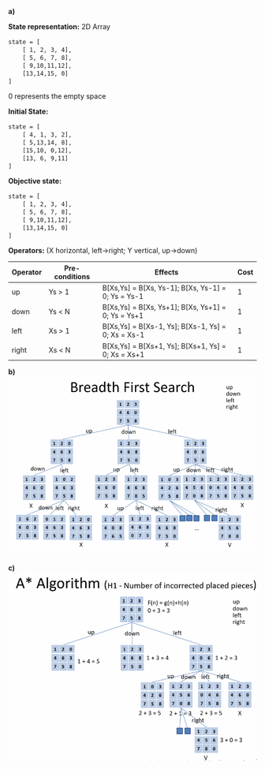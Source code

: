 **a)**

**State representation:** 2D Array
```
state = [
    [ 1, 2, 3, 4],
    [ 5, 6, 7, 8],
    [ 9,10,11,12],
    [13,14,15, 0]
]
```

0 represents the empty space

**Initial State:** 

```
state = [
    [ 4, 1, 3, 2],
    [ 5,13,14, 8],
    [15,10, 0,12],
    [13, 6, 9,11]
]
```

**Objective state:** 

```
state = [
    [ 1, 2, 3, 4],
    [ 5, 6, 7, 8],
    [ 9,10,11,12],
    [13,14,15, 0]
]
```

**Operators:** (X horizontal, left->right; Y vertical, up->down)

| Operator | Pre-conditions | Effects | Cost |
| -------- | -------------- | ------- | ---- |
| up | Ys > 1 | B[Xs,Ys] = B[Xs, Ys-1]; B[Xs, Ys-1] = 0; Ys = Ys-1 | 1 |
| down | Ys < N | B[Xs,Ys] = B[Xs, Ys+1]; B[Xs, Ys+1] = 0; Ys = Ys+1 | 1 |
| left | Xs > 1 | B[Xs,Ys] = B[Xs-1, Ys]; B[Xs-1, Ys] = 0; Xs = Xs-1 | 1 |
| right | Xs < N | B[Xs,Ys] = B[Xs+1, Ys]; B[Xs+1, Ys] = 0; Xs = Xs+1 | 1 |

**b)** ![](bfs.png)

**c)** ![](a_star.png)